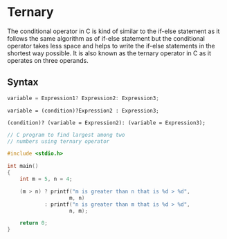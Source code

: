 # Ternary

The conditional operator in C is kind of similar to the if-else statement as it follows the same algorithm as of if-else statement but the conditional operator takes less space and helps to write the if-else statements in the shortest way possible. It is also known as the ternary operator in C as it operates on three operands.

## Syntax
```C
variable = Expression1? Expression2: Expression3;
```

```
variable = (condition)?Expression2 : Expression3;
```
```
(condition)? (variable = Expression2): (variable = Expression3);
```



```C
// C program to find largest among two 
// numbers using ternary operator 

#include <stdio.h> 

int main() 
{ 
	int m = 5, n = 4; 

	(m > n) ? printf("m is greater than n that is %d > %d", 
					m, n) 
			: printf("n is greater than m that is %d > %d", 
					n, m); 

	return 0; 
}

```